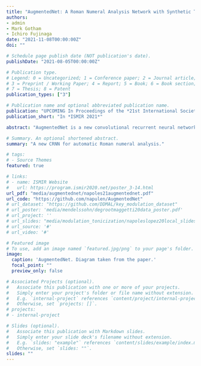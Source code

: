 ```yaml
---
title: "AugmentedNet: A Roman Numeral Analysis Network with Synthetic Training Examples and Additional Tonal Tasks"
authors:
- admin
- Mark Gotham
- Ichiro Fujinaga
date: "2021-11-08T00:00:00Z"
doi: ""

# Schedule page publish date (NOT publication's date).
publishDate: "2021-08-05T00:00:00Z"

# Publication type.
# Legend: 0 = Uncategorized; 1 = Conference paper; 2 = Journal article;
# 3 = Preprint / Working Paper; 4 = Report; 5 = Book; 6 = Book section;
# 7 = Thesis; 8 = Patent
publication_types: ["3"]

# Publication name and optional abbreviated publication name.
publication: "UPCOMING In Proceedings of the *21st International Society for Music Information Retrieval Conference*"
publication_short: "In *ISMIR 2021*"

abstract: "AugmentedNet is a new convolutional recurrent neural network for predicting Roman numeral labels. The network architecture is characterized by a separate convolutional block for bass and chromagram inputs. This layout is further enhanced by using synthetic training examples for data augmentation, and a greater number of tonal tasks to solve simultaneously via multitask learning. This paper reports the improved performance achieved by combining these ideas. The additional tonal tasks strengthen the shared representation learned through multitask learning. The synthetic examples, in turn, complement key transposition, which is often the only technique used for data augmentation in similar problems related to tonal music. The name 'AugmentedNet' speaks to the increased number of both training examples and tonal tasks. We report on tests across six relevant and publicly available datasets: ABC, BPS, HaydnSun, TAVERN, When-in-Rome, and WTC. In our tests, our model outperforms recent methods of functional harmony, such as other convolutional neural networks and Transformer-based models. Finally, we show a new method for reconstructing the full Roman numeral label, based on common Roman numeral classes, which leads to better results compared to previous methods."

# Summary. An optional shortened abstract.
summary: "A new CRNN for automatic Roman numeral analysis."

# tags:
# - Source Themes
featured: true

# links:
# - name: ISMIR Website
#   url: https://program.ismir2020.net/poster_3-14.html
url_pdf: "media/augmentednet/napoles21augmentednet.pdf"
url_code: "https://github.com/napulen/AugmentedNet"
# url_dataset: "https://github.com/DDMAL/key_modulation_dataset"
# url_poster: 'media/mendelssohn/degrootmaggetti20data_poster.pdf'
# url_project: ''
# url_slides: "media/modulation_tonicization/napoleslopez20local_slides.pdf"
# url_source: '#'
# url_video: '#'

# Featured image
# To use, add an image named `featured.jpg/png` to your page's folder.
image:
  caption: 'AugmentedNet. Diagram taken from the paper.'
  focal_point: ""
  preview_only: false

# Associated Projects (optional).
#   Associate this publication with one or more of your projects.
#   Simply enter your project's folder or file name without extension.
#   E.g. `internal-project` references `content/project/internal-project/index.md`.
#   Otherwise, set `projects: []`.
# projects:
# - internal-project

# Slides (optional).
#   Associate this publication with Markdown slides.
#   Simply enter your slide deck's filename without extension.
#   E.g. `slides: "example"` references `content/slides/example/index.md`.
#   Otherwise, set `slides: ""`.
slides: ""
---
```

